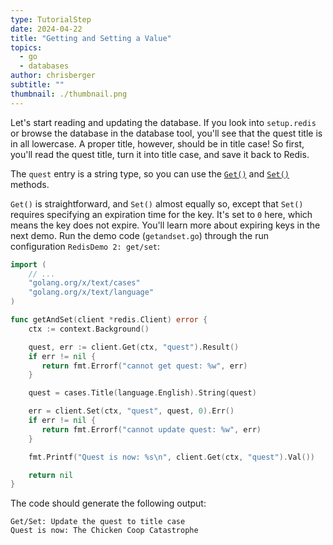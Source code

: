 ```yaml
---
type: TutorialStep
date: 2024-04-22
title: "Getting and Setting a Value"
topics:
  - go
  - databases
author: chrisberger
subtitle: ""
thumbnail: ./thumbnail.png
---
```


Let's start reading and updating the database. If you look into `setup.redis` or browse the database in the database tool, you'll see that the quest title is in all lowercase. A proper title, however, should be in title case! So first, you'll read the quest title, turn it into title case, and save it back to Redis.

The `quest` entry is a string type, so you can use the [`Get()`](https://pkg.go.dev/github.com/redis/go-redis/v9#Client.Get) and [`Set()`](https://pkg.go.dev/github.com/redis/go-redis/v9#Client.Set) methods.

`Get()` is straightforward, and `Set()` almost equally so, except that `Set()` requires specifying an expiration time for the key. It's set to `0` here, which means the key does not expire. You'll learn more about expiring keys in the next demo. Run the demo code (`getandset.go`) through the run configuration `RedisDemo 2: get/set`:

```go
import (
    // ...
    "golang.org/x/text/cases"
    "golang.org/x/text/language"
)

func getAndSet(client *redis.Client) error {
    ctx := context.Background()

    quest, err := client.Get(ctx, "quest").Result()
    if err != nil {
       return fmt.Errorf("cannot get quest: %w", err)
    }

    quest = cases.Title(language.English).String(quest)

    err = client.Set(ctx, "quest", quest, 0).Err()
    if err != nil {
       return fmt.Errorf("cannot update quest: %w", err)
    }

    fmt.Printf("Quest is now: %s\n", client.Get(ctx, "quest").Val())

    return nil
}
```

The code should generate the following output:

```
Get/Set: Update the quest to title case
Quest is now: The Chicken Coop Catastrophe
```
